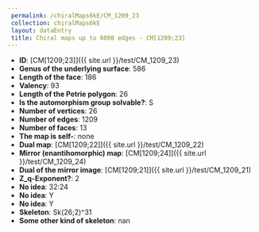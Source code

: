 ```yaml
--- 
 permalink: /chiralMaps6kE/CM_1209_23 
 collection: chiralMaps6kE
 layout: dataEntry
 title: Chiral maps up to 6000 edges - CM[1209;23]
---
```


- **ID**: [CM[1209;23]]({{ site.url }}/test/CM_1209_23)
- **Genus of the underlying surface**: 586
- **Length of the face**: 186
- **Valency**: 93
- **Length of the Petrie polygon**: 26
- **Is the automorphism group solvable?**: S
- **Number of vertices**: 26
- **Number of edges**: 1209
- **Number of faces**: 13
- **The map is self-**: none
- **Dual map**: [CM[1209;22]]({{ site.url }}/test/CM_1209_22)
- **Mirror (enantihomorphic) map**: [CM[1209;24]]({{ site.url }}/test/CM_1209_24)
- **Dual of the mirror image**: [CM[1209;21]]({{ site.url }}/test/CM_1209_21)
- **Z_q-Exponent?**: 2
- **No idea**:  32:24
- **No idea**: Y
- **No idea**: Y
- **Skeleton**: Sk(26;2)^31
- **Some other kind of skeleton**: nan

